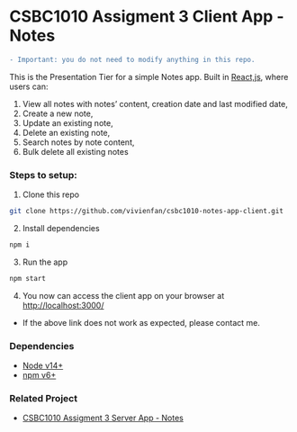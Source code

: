 # CSBC1010 Assigment 3 Client App - Notes

```diff
- Important: you do not need to modify anything in this repo.
```

This is the Presentation Tier for a simple Notes app. Built in [React,js](https://reactjs.org/), where users can:
1. View all notes with notes’ content, creation date and last modified date,
2. Create a new note,
3. Update an existing note,
4. Delete an existing note,
5. Search notes by note content,
6. Bulk delete all existing notes



### Steps to setup:

1. Clone this repo
```bash
git clone https://github.com/vivienfan/csbc1010-notes-app-client.git
```

2. Install dependencies
```bash
npm i

```

3. Run the app
```bash
npm start

```

4. You now can access the client app on your browser at [http://localhost:3000/](http://localhost:3000/)
- If the above link does not work as expected, please contact me.


### Dependencies 
- [Node v14+](https://nodejs.org/en/)
- [npm v6+](https://www.npmjs.com/)

### Related Project
- [CSBC1010 Assigment 3 Server App - Notes](https://github.com/vivienfan/csbc1010-notes-app-server)
